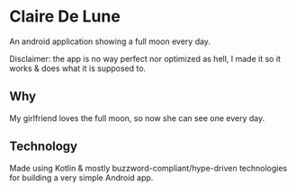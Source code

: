 # Claire De Lune

An android application showing a full moon every day.

Disclaimer: the app is no way perfect nor optimized as hell, I made it so it works & does what it is supposed to.

## Why

My girlfriend loves the full moon, so now she can see one every day.

## Technology

Made using Kotlin & mostly buzzword-compliant/hype-driven technologies for building a very simple Android app.


